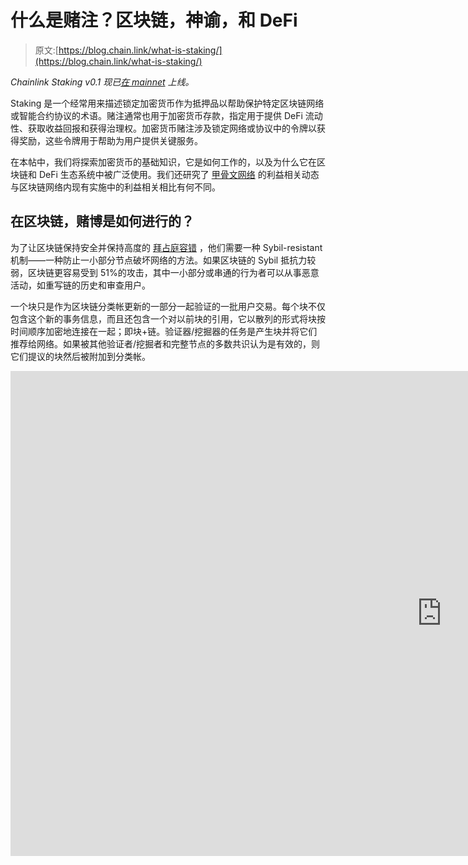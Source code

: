 # 什么是赌注？区块链，神谕，和 DeFi

> 原文:[https://blog.chain.link/what-is-staking/](https://blog.chain.link/what-is-staking/)

*Chainlink Staking v0.1 现已[在 mainnet](https://staking.chain.link/) 上线。*

Staking 是一个经常用来描述锁定加密货币作为抵押品以帮助保护特定区块链网络或智能合约协议的术语。赌注通常也用于加密货币存款，指定用于提供 DeFi 流动性、获取收益回报和获得治理权。加密货币赌注涉及锁定网络或协议中的令牌以获得奖励，这些令牌用于帮助为用户提供关键服务。

在本帖中，我们将探索加密货币的基础知识，它是如何工作的，以及为什么它在区块链和 DeFi 生态系统中被广泛使用。我们还研究了 [甲骨文网络](https://chain.link/education/blockchain-oracles) 的利益相关动态与区块链网络内现有实施中的利益相关相比有何不同。

## 在区块链，赌博是如何进行的？

为了让区块链保持安全并保持高度的 [拜占庭容错](https://en.wikipedia.org/wiki/Byzantine_fault) ，他们需要一种 Sybil-resistant 机制——一种防止一小部分节点破坏网络的方法。如果区块链的 Sybil 抵抗力较弱，区块链更容易受到 51%的攻击，其中一小部分或串通的行为者可以从事恶意活动，如重写链的历史和审查用户。

一个块只是作为区块链分类帐更新的一部分一起验证的一批用户交易。每个块不仅包含这个新的事务信息，而且还包含一个对以前块的引用，它以散列的形式将块按时间顺序加密地连接在一起；即块+链。验证器/挖掘器的任务是产生块并将它们推荐给网络。如果被其他验证者/挖掘者和完整节点的多数共识认为是有效的，则它们提议的块然后被附加到分类帐。

<iframe title="What Is a Blockchain Hash? | Blockchain Basics for Developers Ep. 4" width="1380" height="776" src="https://www.youtube.com/embed/LRiA2OWGwtw?feature=oembed" frameborder="0" allow="accelerometer; autoplay; clipboard-write; encrypted-media; gyroscope; picture-in-picture" allowfullscreen=""></div> <p> </p> <p><span style="font-weight: 400;">利益证明(PoS)是区块链的一种 Sybil-resistance 机制，要求验证者在网络中持有财务“利益”,以获得在区块链中添加新区块的机会。在 PoS 区块链，任何下注最低要求的本地硬币余额的人都可以加入网络并成为验证者(下注者)来生成区块。验证者赌注余额的大小或用户操作的验证者数量通常与他们被批量生产选中的机会成正比——赌注余额越高或他们控制的验证者越多，被选中的机会就越大。</span></p> <p>当一个验证者节点成功创建一个有效块时，他们通常会收到来自协议的赌注奖励和一部分用户费用。为了抑制恶意行为，PoS 区块链还经常实现一种称为削减的机制，其中验证器节点通过丢失其部分或全部标记令牌来受到惩罚，因为它们被确定违反了协议的规则。一些 PoS 区块链还会没收一部分验证者的股份，如果他们离线时没有生成块，当他们被选择这样做时。</p> <h2><span style="font-weight: 400;">区块链标桩的类型:工作证明(PoW)、利益证明(PoS)和委托利益证明(DPoS) </span></h2> <p>工作证明(PoW) Sybil-resistance 机制，如比特币区块链中使用的机制，涉及矿工竞争解决计算难题(即基于块内的信息产生有效的哈希)。第一个解决它并提交网络批准的有效块的人赢得奖励。比特币网络会自动调整每 2016 个块(大约每 2 周)生成一个有效哈希的难度，以实现 10 分钟的平均块时间目标。难度调整一般基于参与的矿工数量(总 hashrate)，矿工越多，保持网络分散的难度越大。</p> <p>在 PoW 中，向区块链添加新块的机会与计算工作量成正比。因此，虽然 PoW 区块链没有传统的显式赌注机制，用户可以在智能合同中锁定加密货币，而智能合同可能会被削减，但他们有隐性赌注，即购买昂贵的硬件(通常是特定于应用程序的)，并花费计算能力，只是为了获得奖励的机会，此外还有对正在开采的硬币的金融敞口。如果矿工没有通过采矿奖励获得收入，那么他们在设备和电力消耗上的资本支出就是亏损的。如果网络的安全性得不到维护，那么用于采矿的设备和采矿产生的资产的市场价值可能会下降，从而造成隐性的经济损失。</p> <figure id="attachment_3356" aria-describedby="caption-attachment-3356" style="width: 1600px" class="wp-caption alignnone"><img decoding="async" loading="lazy" class="wp-image-3356 size-full" src="../Images/dc0f3440b5f912a6ecfb3e054f7d6e7c.png" alt="Implicit staking Bitcoin" width="1600" height="900" srcset="https://blog.chain.link/wp-content/uploads/2022/02/unnamed-1.png 1600w, https://blog.chain.link/wp-content/uploads/2022/02/unnamed-1-300x169.png 300w, https://blog.chain.link/wp-content/uploads/2022/02/unnamed-1-1024x576.png 1024w, https://blog.chain.link/wp-content/uploads/2022/02/unnamed-1-768x432.png 768w, https://blog.chain.link/wp-content/uploads/2022/02/unnamed-1-1536x864.png 1536w, https://blog.chain.link/wp-content/uploads/2022/02/unnamed-1-640x360.png 640w, https://blog.chain.link/wp-content/uploads/2022/02/unnamed-1-298x167.png 298w, https://blog.chain.link/wp-content/uploads/2022/02/unnamed-1-24x14.png 24w, https://blog.chain.link/wp-content/uploads/2022/02/unnamed-1-36x20.png 36w, https://blog.chain.link/wp-content/uploads/2022/02/unnamed-1-48x27.png 48w" sizes="(max-width: 1600px) 100vw, 1600px" data-original-src="https://blog.chain.link/wp-content/uploads/2022/02/unnamed-1.png"/><figcaption id="caption-attachment-3356" class="wp-caption-text">Though Bitcoin does not have conventional staking, it does have a form of implicit staking where miners are rewarded in an asset (BTC) that only remains valuable and covers their expenses if they uphold the security of the network.</figcaption></figure> <p><span style="font-weight: 400;">staked-of-stake Sybil-resistance 机制用 staked 加密货币的要求取代了这种计算工作量要求。换句话说，PoW 系统中的挖掘器与计算能力竞争，而 PoS 系统中的验证器与货币价值竞争。另一个值得注意的区别是，对于每个区块，区块链电力公司在所有矿工之间举行公开竞争，以获得生产区块的机会，而区块链邮政公司通常在验证者之间轮换，以生产区块，通常基于股权加权的随机性。以太坊是一个区块链的例子，它作为被称为</span><a href="https://ethereum.org/en/upgrades/merge/"><span style="font-weight: 400;"/></a><span style="font-weight: 400;">的过程的一部分，从 PoW 转移到 PoS。</span></p> <figure id="attachment_3357" aria-describedby="caption-attachment-3357" style="width: 1600px" class="wp-caption alignnone"><img decoding="async" loading="lazy" class="wp-image-3357 size-full" src="../Images/7eba82565588ad3810c137daff5348dc.png" alt="Explicit staking PoS blockchains" width="1600" height="484" srcset="https://blog.chain.link/wp-content/uploads/2022/02/unnamed-2.png 1600w, https://blog.chain.link/wp-content/uploads/2022/02/unnamed-2-300x91.png 300w, https://blog.chain.link/wp-content/uploads/2022/02/unnamed-2-1024x310.png 1024w, https://blog.chain.link/wp-content/uploads/2022/02/unnamed-2-768x232.png 768w, https://blog.chain.link/wp-content/uploads/2022/02/unnamed-2-1536x465.png 1536w, https://blog.chain.link/wp-content/uploads/2022/02/unnamed-2-24x7.png 24w, https://blog.chain.link/wp-content/uploads/2022/02/unnamed-2-36x11.png 36w, https://blog.chain.link/wp-content/uploads/2022/02/unnamed-2-48x15.png 48w" sizes="(max-width: 1600px) 100vw, 1600px" data-original-src="https://blog.chain.link/wp-content/uploads/2022/02/unnamed-2.png"/><figcaption id="caption-attachment-3357" class="wp-caption-text">PoS blockchains utilize explicit staking, where validators put down a staking deposit that can be confiscated if they deviate from the protocol rules.</figcaption></figure> <p>PoS 的一个变体是委托利益证明(DPoS ),它旨在通过允许令牌持有者将他们的利益委托给现有的验证者来分离利益相关者和验证者的角色。分离这些角色使代币持有者能够参与批量生产，从而被动地获得奖励，而不仅仅是验证者。然而，与传统的利害关系证明系统(其中每个赌注者运行他们自己的验证软件客户端)相比，这种权衡有时会导致网络验证器数量的减少。</p> <h2><span style="font-weight: 400;">赌注奖励</span></h2> <p>区块链网络中的赌注者通过每笔交易附带的用户费用和区块奖励(新发行的加密货币，分配给成功创建和/或证明区块的验证者)来激励产生有效区块。</p> <p>协议以不同的方式计算赌注奖励，这取决于许多因素，例如每个验证者下注的硬币数量、验证者已经下注的时间量、网络中下注的代币总量、流通中的代币量与总供应量的比较以及各种其他参数。PoS 区块链对一段时间内发行的报酬率采取不同的方法，但通常根据网络中存放的总股份来确定发行和收益率。</p> <p><span style="font-weight: 400;">在一些利益证明系统中，令牌持有者群体可以通过集体赌注池来组合他们的资源(赌注权力),以增加他们被选中进行区块验证并获得赌注奖励的机会。如果网络有最低赌注要求，赌注池允许用户在 PoS 区块链中下注他们的代币，即使他们没有达到最低要求。然后，储蓄池获得的回报在储蓄者和储蓄池的经营者之间分享。</span></p> <h2><span style="font-weight: 400;">定义中的定位</span></h2> <p><span style="font-weight: 400;"> Staking 也是</span> <a href="https://chain.link/education/defi"> <span style="font-weight: 400;">分散式金融(DeFi) </span> </a> <span style="font-weight: 400;">协议中常用的术语。DeFi staking 通常指的是在协议中锁定令牌以实现特定的目标或结果，而不是保护块生产。虽然在这种情况下“标记”对于某些用例来说可能被认为是用词不当，但它是整个行业中使用的一个常见短语。</span></p> <p><span style="font-weight: 400;">定义定位的一些用途包括:</span></p> <ul> <li style="font-weight: 400;" aria-level="1"><b>协议保险</b> <span style="font-weight: 400;"> —分散式借贷协议，如</span> <a href="https://aave.com/"> <span style="font-weight: 400;"> Aave </span> </a> <span style="font-weight: 400;">使用押记代币作为流动性后盾，持有人可以在协议的安全模块内锁定他们的 Aave 代币，以便在发生黑天鹅事件时为储户提供额外的安全和保险。然后赌注者从协议中获得奖励。</span></li> <li style="font-weight: 400;" aria-level="1"><b>治理</b> <span style="font-weight: 400;"> — </span> <a href="https://curve.fi"> <span style="font-weight: 400;">曲线</span> </a> <span style="font-weight: 400;">，一种去中心化的交易所(DEX)，利用赌注作为一种方式来协调流动性提供者和治理参与者之间的长期激励。CRV 持有者可以“投票锁定”他们的 CRV，以接收投票托管 CRV (veCRV)，他们锁定的时间越长，他们收到的 veCRV 就越多。投票锁定使持有人能够对治理提案进行投票，影响特定流动性池中获得的 CRV 收益率，并获得协议交易费的一部分。</span></li> <li style="font-weight: 400;" aria-level="1"><b>流动性准备</b><span style="font-weight: 400;">——分散流动性协议</span><a href="https://synthetix.io/"><span style="font-weight: 400;">Synthetix</span></a><span style="font-weight: 400;">将抵押作为一种为创建合成资产提供担保的方式，这些资产跟踪外部资产的价格，并由被抵押的 SNX 进行抵押。SNX 的利益相关者受到激励，通过通货膨胀的赌注奖励和通过使用 Synthetix 协议的 Kwenta 等 dApps 赚取的交易费的分配，为协议提供流动性。</span></li> <li style="font-weight: 400;" aria-level="1"><b>令牌分发</b> <span style="font-weight: 400;"> —诸如</span> <a href="https://alchemix.fi/"> <span style="font-weight: 400;"> Alchemix </span> </a> <span style="font-weight: 400;">之类的 DeFi 协议采用赌注的方式向社区分发令牌，并在分散的生态系统中引导流动性。ALCX 令牌可以通过在赌注池合同中下注某些令牌来获得。</span></li> </ul> <h2><span style="font-weight: 400;">区块链 vs 甲骨文网络跑马圈地动态</span></h2> <p>与在区块链进行投资相比，在分散的甲骨文网络中进行投资旨在实现一个完全不同的目标。如 <a href="https://chain.link/whitepaper"> <span style="font-weight: 400;"> Chainlink 2.0 白皮书</span> </a> <span style="font-weight: 400;">中所述，“区块链中的交易验证是内部一致性的属性，而区块链上的 oracle 报告的正确性是外部的属性，即链外数据。”要进一步了解区块链和甲骨文之间更深层次的细微差别，请查看这篇博文:</span> <a href="https://blog.chain.link/blockchains-oracles-similarities-differences-synergies/"> <span style="font-weight: 400;">区块链和甲骨文:相似、不同和协同</span> </a> <span style="font-weight: 400;">。</span></p> <p><span style="font-weight: 400;">本质上，区块链提供一种服务(即验证块),该服务遵循一组集体同意的预定义规则。因此，区块链使用一种桩设计来保护整个网络。或者，Chainlink 分散式 oracle networks 提供了广泛的不同服务(即提供外部数据、执行链外计算、实现跨链互操作性、向传统系统提供输出)，这些服务都可以通过多种方式进行定制，以满足用户自己的性能要求、预算和信任假设。因此，oracles 需要高度灵活的 staking 实现来适应用户验证外部数据和事件的多种方式。</span></p> <p><span style="font-weight: 400;">在利益相关证明区块链中，利益相关机制用于激励对一组未决网络交易的有效性和批准达成诚实的共识。验证器的斜线条件可以包括但不限于:</span></p> <ul> <li style="font-weight: 400;" aria-level="1"><b>密码术</b> <span style="font-weight: 400;"> —一个验证器通过在相同的块高度生成并签名两个不同的块而自相矛盾(例如，双重签名块)。</span></li> <li style="font-weight: 400;" aria-level="1"><b>内部状态</b> <span style="font-weight: 400;"> —创建一个包含无效交易的块，这些交易花费了用户没有的资金(例如，重复花费交易)。</span></li> <li style="font-weight: 400;" aria-level="1"><b>网络内部规则</b> <span style="font-weight: 400;"> —验证器生成的块不符合协议规则(例如，铸造的硬币超过块奖励允许的数量)。</span></li> </ul> <p><span style="font-weight: 400;">在分散式 oracle 网络(don)中，目标不是确保有效数据块的生产，而是确保创建可靠且防篡改的 oracle 报告，准确反映外部世界的状态。由于生成关于区块链之外的环境的真实情况的动态和不确定性的性质，对于所有用户，oracle 节点的删减条件可能不相同，并且可能无法仅通过加密或内部状态/规则来验证。相反，oracle 服务利用用户和 oracle 网络之间的链上服务级别协议(SLA ),该协议概述了削减条件、奖励/惩罚以及用于确定削减事件是否发生的验证技术。</span></p> <figure id="attachment_3358" aria-describedby="caption-attachment-3358" style="width: 1536px" class="wp-caption alignnone"><img decoding="async" loading="lazy" class="wp-image-3358 size-full" src="../Images/3a8b9e91c7bd382ec8dde49e6533e88c.png" alt="Similarities in blockchain and oracle networks" width="1536" height="770" srcset="https://blog.chain.link/wp-content/uploads/2022/02/unnamed-3.png 1536w, https://blog.chain.link/wp-content/uploads/2022/02/unnamed-3-300x150.png 300w, https://blog.chain.link/wp-content/uploads/2022/02/unnamed-3-1024x513.png 1024w, https://blog.chain.link/wp-content/uploads/2022/02/unnamed-3-768x385.png 768w, https://blog.chain.link/wp-content/uploads/2022/02/unnamed-3-24x12.png 24w, https://blog.chain.link/wp-content/uploads/2022/02/unnamed-3-36x18.png 36w, https://blog.chain.link/wp-content/uploads/2022/02/unnamed-3-48x24.png 48w" sizes="(max-width: 1536px) 100vw, 1536px" data-original-src="https://blog.chain.link/wp-content/uploads/2022/02/unnamed-3.png"/><figcaption id="caption-attachment-3358" class="wp-caption-text">Blockchains achieve consensus around validated blocks of transactions, while oracle networks achieve consensus on external data and off-chain computation.</figcaption></figure> <p><span style="font-weight: 400;">由于 Chainlink 已经支持超过 800 个不同类型服务和区块链的 oracle 网络，正在积极开发中的 Chainlink explicit staking 模型必须涵盖非常广泛的可定制的苛刻条件、惩罚/奖励系统和验证技术，这些技术可以在各种区块链中自然运行。这就是为什么 Chainlink explicit staking 系统被设计为在考虑不同 Chainlink oracle 网络和服务之间的差异的同时，适当地激励正确的 oracle 节点操作员行为。</span></p> <figure id="attachment_3359" aria-describedby="caption-attachment-3359" style="width: 1600px" class="wp-caption alignnone"><img decoding="async" loading="lazy" class="wp-image-3359 size-full" src="../Images/71bbcf8de6f088c7f2137518352acd24.png" alt="Chainlink staking" width="1600" height="484" srcset="https://blog.chain.link/wp-content/uploads/2022/02/unnamed-4.png 1600w, https://blog.chain.link/wp-content/uploads/2022/02/unnamed-4-300x91.png 300w, https://blog.chain.link/wp-content/uploads/2022/02/unnamed-4-1024x310.png 1024w, https://blog.chain.link/wp-content/uploads/2022/02/unnamed-4-768x232.png 768w, https://blog.chain.link/wp-content/uploads/2022/02/unnamed-4-1536x465.png 1536w, https://blog.chain.link/wp-content/uploads/2022/02/unnamed-4-24x7.png 24w, https://blog.chain.link/wp-content/uploads/2022/02/unnamed-4-36x11.png 36w, https://blog.chain.link/wp-content/uploads/2022/02/unnamed-4-48x15.png 48w" sizes="(max-width: 1600px) 100vw, 1600px" data-original-src="https://blog.chain.link/wp-content/uploads/2022/02/unnamed-4.png"/><figcaption id="caption-attachment-3359" class="wp-caption-text">Chainlink staking combines implicit staking in the form of oracle node reputation systems and future fee opportunities, and explicit staking in the form of node deposits subject to slashing by the terms and conditions laid out in SLA smart contracts.</figcaption></figure> <p><span style="font-weight: 400;">值得注意的是，区块链、DeFi applications 和 oracle networks 等公司的赌注机制都有一个共同的属性，即与帮助保护和促进所提供服务的赌注者分享用户费用。随着采用协议服务的增加，可以产生更大的费用池，并与利益相关者共享。</span></p> <h2><span style="font-weight: 400;">赌注的未来</span></h2> <p><span style="font-weight: 400;">赌注是智能合约生态系统中越来越受欢迎的加密经济模式，也与甲骨文网络直接相关。虽然最初的系统设计旨在为区块链带来安全性和经济可持续性，但 staking 已成为管理流动性和治理的 DeFi 协议中的一种宝贵机制，并将帮助 Chainlink oracle networks 获得额外的安全层。</span></p> <p><span style="font-weight: 400;">要全面了解 staking 将如何帮助提升 Chainlink oracle networks 的安全性，请阅读</span><a href="https://blog.chain.link/explicit-staking-in-chainlink-2-0/"><span style="font-weight: 400;">【Chainlink Staking:概述</span> </a> <span style="font-weight: 400;">，或观看 Chainlink 联合创始人 Sergey Nazarov 的演讲</span><a href="https://www.youtube.com/watch?v=YShbzR7mlog"><span style="font-weight: 400;">chain link 的未来</span> </a> <span style="font-weight: 400;">，他在演讲中介绍了 chain link 的网络经济学基础知识。</span></p> <div class="ast-oembed-container"><iframe loading="lazy" title="The Future of Chainlink | Sergey Nazarov" width="1380" height="776" src="https://www.youtube.com/embed/YShbzR7mlog?feature=oembed" frameborder="0" allow="accelerometer; autoplay; clipboard-write; encrypted-media; gyroscope; picture-in-picture" allowfullscreen=""/></div> <p> </p> <p><span style="font-weight: 400;"> <em> <a class="c-link" tabindex="-1" href="https://staking.chain.link/" target="_blank" rel="noopener noreferrer" data-stringify-link="https://staking.chain.link/" data-sk="tooltip_parent" data-remove-tab-index="true">今天检查您的资格</a>为 Chainlink Staking v0.1 早期访问。</em> </span></p> <p><span style="font-weight: 400;"> <em>了解更多关于 Chainlink 的信息，请访问</em></span><em><a href="https://chain.link/"><span style="font-weight: 400;">chain . link</span></a><span style="font-weight: 400;">，订阅</span> <a href="https://chn.lk/newsletter"> <span style="font-weight: 400;"> Chainlink 简讯</span> </a> <span style="font-weight: 400;">，并在 Twitter 上关注</span><a href="https://www.twitter.com/chainlink"><span style="font-weight: 400;">@ chain link</span></a><span style="font-weight: 400;">。</span> </em></p> <h3>关于这个话题的更多信息</h3> <ul> <li style="font-weight: 400;" aria-level="1"><a href="https://blog.chain.link/explicit-staking-in-chainlink-2-0/">chain link 2.0 中的显式定位:概述</a></li> <li style="font-weight: 400;" aria-level="1"><a href="https://research.chain.link/whitepaper-v2.pdf"> Chainlink 2.0:分布式 Oracle 网络发展的下一步</a></li> <li style="font-weight: 400;" aria-level="1"><a href="https://blog.chain.link/chainlink-2-0-lays-foundation-for-adoption-of-hybrid-smart-contracts/"> Chainlink 2.0 为采用混合智能合约奠定基础</a></li> </ul> <div class="widget_tag_cloud tag-list"/> </body> </html></iframe>